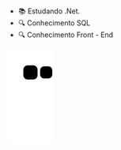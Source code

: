 
- 📚 Estudando .Net.
- 🔍 Conhecimento SQL
- 🔍 Conhecimento Front - End


![Snake animation](https://github.com/BrunoMantovaniDev/BrunoMantovaniDev/blob/output/github-contribution-grid-snake.svg)
